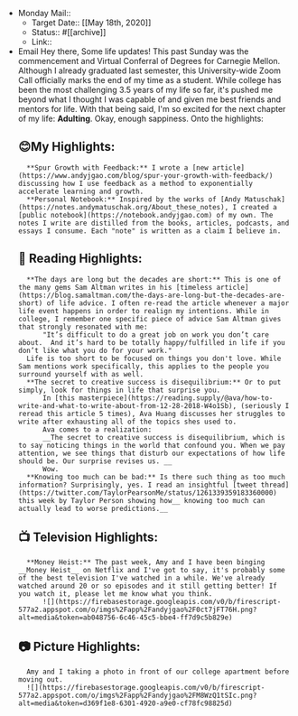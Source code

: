 - Monday Mail:: 
    - Target Date:: [[May 18th, 2020]]
    - Status:: #[[archive]]
    - Link:: 
- Email
    Hey there,
    Some life updates! 
    This past Sunday was the commencement and Virtual Conferral of Degrees for Carnegie Mellon. Although I already graduated last semester, this University-wide Zoom Call officially marks the end of my time as a student. 
    While college has been the most challenging 3.5 years of my life so far, it's pushed me beyond what I thought I was capable of and given me best friends and mentors for life. 
    With that being said, I'm so excited for the next chapter of my life: **Adulting**.
    Okay, enough sappiness. Onto the highlights: 
    ## 😊My Highlights:
        **Spur Growth with Feedback:** I wrote a [new article](https://www.andyjgao.com/blog/spur-your-growth-with-feedback/) discussing how I use feedback as a method to exponentially accelerate learning and growth.
        **Personal Notebook:** Inspired by the works of [Andy Matuschak](https://notes.andymatuschak.org/About_these_notes), I created a [public notebook](https://notebook.andyjgao.com) of my own. The notes I write are distilled from the books, articles, podcasts, and essays I consume. Each "note" is written as a claim I believe in. 
    ## 📖 Reading Highlights:
        **The days are long but the decades are short:** This is one of the many gems Sam Altman writes in his [timeless article](https://blog.samaltman.com/the-days-are-long-but-the-decades-are-short) of life advice. I often re-read the article whenever a major life event happens in order to realign my intentions. While in college, I remember one specific piece of advice Sam Altman gives that strongly resonated with me:
            "It’s difficult to do a great job on work you don’t care about.  And it’s hard to be totally happy/fulfilled in life if you don’t like what you do for your work."
        Life is too short to be focused on things you don't love. While Sam mentions work specifically, this applies to the people you surround yourself with as well.
        **The secret to creative success is disequilibrium:** Or to put simply, look for things in life that surprise you. 
            In [this masterpiece](https://reading.supply/@ava/how-to-write-and-what-to-write-about-from-12-28-2018-W4o1Sb), (seriously I reread this article 5 times), Ava Huang discusses her struggles to write after exhausting all of the topics shes used to.
            Ava comes to a realization:
            __The secret to creative success is disequilibrium, which is to say noticing things in the world that confound you. When we pay attention, we see things that disturb our expectations of how life should be. Our surprise revises us. __
            Wow. 
        **Knowing too much can be bad:** Is there such thing as too much information? Surprisingly, yes. I read an insightful [tweet thread](https://twitter.com/TaylorPearsonMe/status/1261339359183360000) this week by Taylor Person showing how__ knowing too much can actually lead to worse predictions.__ 
    ## 📺 Television Highlights:
        **Money Heist:** The past week, Amy and I have been binging __Money Heist__ on Netflix and I've got to say, it's probably some of the best television I've watched in a while. We've already watched around 20 or so episodes and it still getting better! If you watch it, please let me know what you think. 
            ![](https://firebasestorage.googleapis.com/v0/b/firescript-577a2.appspot.com/o/imgs%2Fapp%2Fandyjgao%2F0ct7jFT76H.png?alt=media&token=ab048756-6c46-45c5-bbe4-ff7d9c5b829e)
    ## 📷 Picture Highlights:
        Amy and I taking a photo in front of our college apartment before moving out.
        ![](https://firebasestorage.googleapis.com/v0/b/firescript-577a2.appspot.com/o/imgs%2Fapp%2Fandyjgao%2FM8WzQ1tSIc.png?alt=media&token=d369f1e8-6301-4920-a9e0-cf78fc98825d)
